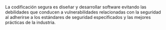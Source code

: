 La codificación segura es diseñar y desarrollar software evitando las debilidades que conducen a vulnerabilidades relacionadas con la seguridad al adherirse a los estándares de seguridad especificados y las mejores prácticas de la industria.
